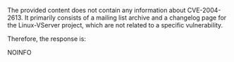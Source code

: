The provided content does not contain any information about CVE-2004-2613. It primarily consists of a mailing list archive and a changelog page for the Linux-VServer project, which are not related to a specific vulnerability.

Therefore, the response is:

NOINFO